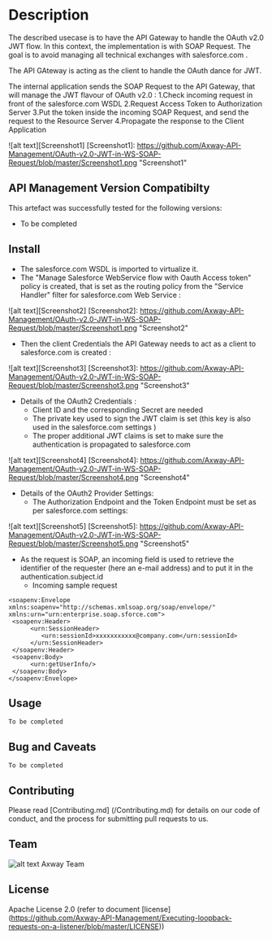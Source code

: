 # Description
The described usecase is to have the API Gateway to handle the OAuth v2.0 JWT flow.
In this context, the implementation is with SOAP Request. The goal is to avoid managing all technical exchanges with salesforce.com .

The API GAteway is acting as the client to handle the OAuth dance for JWT.

The internal application sends the SOAP Request to the API Gateway, that will manage the JWT flavour of OAuth v2.0 :
1.Check incoming request in front of the salesforce.com WSDL
2.Request Access Token to Authorization Server
3.Put the token inside the incoming SOAP Request, and send the request to the Resource Server
4.Propagate the response to the Client Application

  
![alt text][Screenshot1]
[Screenshot1]: https://github.com/Axway-API-Management/OAuth-v2.0-JWT-in-WS-SOAP-Request/blob/master/Screenshot1.png  "Screenshot1"   


## API Management Version Compatibilty
This artefact was successfully tested for the following versions:
- To be completed


## Install

- The salesforce.com WSDL is imported to virtualize it.
- The "Manage Salesforce WebService flow with Oauth Access token" policy is created, that is set as the routing policy from the "Service Handler" filter for salesforce.com Web Service :
  
![alt text][Screenshot2]
[Screenshot2]: https://github.com/Axway-API-Management/OAuth-v2.0-JWT-in-WS-SOAP-Request/blob/master/Screenshot1.png  "Screenshot2"   

- Then the client Credentials the API Gateway needs to act as a client to salesforce.com is created :

![alt text][Screenshot3]
[Screenshot3]: https://github.com/Axway-API-Management/OAuth-v2.0-JWT-in-WS-SOAP-Request/blob/master/Screenshot3.png  "Screenshot3"   

- Details of the OAuth2 Credentials : 
  * Client ID and the corresponding Secret are needed
  * The private key used to sign the JWT claim is set (this key is also used in the salesforce.com settings )
  * The proper additional JWT claims is set to make sure the authentication is propagated to salesforce.com

![alt text][Screenshot4]
[Screenshot4]: https://github.com/Axway-API-Management/OAuth-v2.0-JWT-in-WS-SOAP-Request/blob/master/Screenshot4.png  "Screenshot4"   

- Details of the OAuth2 Provider Settings: 
  * The Authorization Endpoint and the Token Endpoint must be set as per salesforce.com settings:

![alt text][Screenshot5]
[Screenshot5]: https://github.com/Axway-API-Management/OAuth-v2.0-JWT-in-WS-SOAP-Request/blob/master/Screenshot5.png  "Screenshot5"   

- As the request is SOAP, an incoming field is used to retrieve the identifier of the requester (here an e-mail address) and to put it in the authentication.subject.id
  * Incoming sample request
```
<soapenv:Envelope xmlns:soapenv="http://schemas.xmlsoap.org/soap/envelope/" xmlns:urn="urn:enterprise.soap.sforce.com">
 <soapenv:Header>
      <urn:SessionHeader>
         <urn:sessionId>xxxxxxxxxxx@company.com</urn:sessionId>
      </urn:SessionHeader>
 </soapenv:Header>
 <soapenv:Body>
      <urn:getUserInfo/>
 </soapenv:Body>
</soapenv:Envelope>
```




## Usage
```
To be completed
```
   

## Bug and Caveats

```
To be completed
```

## Contributing

Please read [Contributing.md] (/Contributing.md) for details on our code of conduct, and the process for submitting pull requests to us.

## Team

![alt text][Axwaylogo] Axway Team

[Axwaylogo]: https://github.com/Axway-API-Management/Common/blob/master/img/AxwayLogoSmall.png  "Axway logo"


## License
Apache License 2.0 (refer to document [license] (https://github.com/Axway-API-Management/Executing-loopback-requests-on-a-listener/blob/master/LICENSE))

